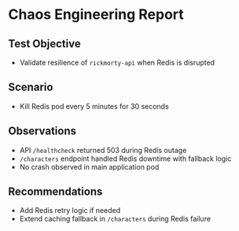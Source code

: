 # Chaos Engineering Report

## Test Objective
- Validate resilience of `rickmorty-api` when Redis is disrupted

## Scenario
- Kill Redis pod every 5 minutes for 30 seconds

## Observations
- API `/healthcheck` returned 503 during Redis outage
- `/characters` endpoint handled Redis downtime with fallback logic
- No crash observed in main application pod

## Recommendations
- Add Redis retry logic if needed
- Extend caching fallback in `/characters` during Redis failure
